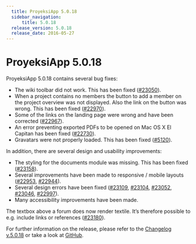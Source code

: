```yaml
---
  title: ProyeksiApp 5.0.18
  sidebar_navigation:
      title: 5.0.18
  release_version: 5.0.18
  release_date: 2016-05-27
---
```



# ProyeksiApp 5.0.18

ProyeksiApp 5.0.18 contains several bug fixes:

  - The wiki toolbar did not work. This has been fixed
    ([\#23050](https://community.openproject.com/work_packages/23050/activity)).
  - When a project contains no members the button to add a member on the
    project overview was not displayed. Also the link on the button was
    wrong. This has been fixed
    ([\#22970](https://community.openproject.com/work_packages/22970/activity)).
  - Some of the links on the landing page were wrong and have been
    corrected
    ([\#22967](https://community.openproject.com/work_packages/22967/activity)).
  - An error preventing exported PDFs to be opened on Mac OS X El
    Capitan has been fixed
    ([\#22730](https://community.openproject.com/work_packages/22730/activity)).
  - Gravatars were not properly loaded. This has been fixed
    ([\#5120](https://community.openproject.com/work_packages/5120/activity)).

In addition, there are several design and usability improvements:

  - The styling for the documents module was missing. This has been
    fixed
    ([\#23158](https://community.openproject.com/work_packages/23158/activity)).
  - Several improvements have been made to responsive / mobile layouts
    ([\#22953](https://community.openproject.com/work_packages/22953/activity),
    [\#22944](https://community.openproject.com/work_packages/22944/activity)).
  - Several design errors have been fixed
    ([\#23109](https://community.openproject.com/work_packages/23109/activity),
    [\#23104](https://community.openproject.com/work_packages/23104/activity),
    [\#23052](https://community.openproject.com/work_packages/23052/activity),
    [\#23046](https://community.openproject.com/work_packages/23046/activity),
    [\#22997](https://community.openproject.com/work_packages/22997/activity)).
  - Many accessibility improvements have been made.

The textbox above a forum does now render textile. It’s therefore
possible to e.g. include links or references
([\#23180](https://community.openproject.com/work_packages/23180/activity)).

For further information on the release, please refer to the [Changelog
v.5.0.18](https://community.openproject.com/versions/806) or take a look
at [GitHub](https://github.com/opf/openproject/tree/v5.0.18).


